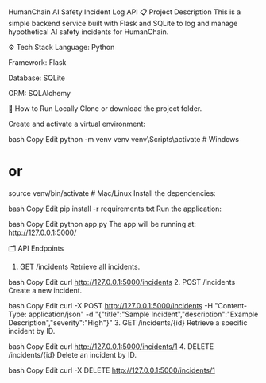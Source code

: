 HumanChain AI Safety Incident Log API
📋 Project Description
This is a simple backend service built with Flask and SQLite to log and manage hypothetical AI safety incidents for HumanChain.

⚙️ Tech Stack
Language: Python

Framework: Flask

Database: SQLite

ORM: SQLAlchemy

🚀 How to Run Locally
Clone or download the project folder.

Create and activate a virtual environment:

bash
Copy
Edit
python -m venv venv
venv\Scripts\activate    # Windows
# or
source venv/bin/activate  # Mac/Linux
Install the dependencies:

bash
Copy
Edit
pip install -r requirements.txt
Run the application:

bash
Copy
Edit
python app.py
The app will be running at:
http://127.0.0.1:5000/

🗂️ API Endpoints
1. GET /incidents
Retrieve all incidents.

bash
Copy
Edit
curl http://127.0.0.1:5000/incidents
2. POST /incidents
Create a new incident.

bash
Copy
Edit
curl -X POST http://127.0.0.1:5000/incidents -H "Content-Type: application/json" -d "{\"title\":\"Sample Incident\",\"description\":\"Example Description\",\"severity\":\"High\"}"
3. GET /incidents/{id}
Retrieve a specific incident by ID.

bash
Copy
Edit
curl http://127.0.0.1:5000/incidents/1
4. DELETE /incidents/{id}
Delete an incident by ID.

bash
Copy
Edit
curl -X DELETE http://127.0.0.1:5000/incidents/1
